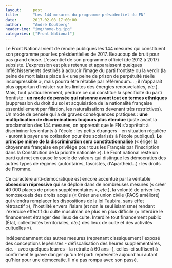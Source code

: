 ```yaml
---
layout:     post
title:      "Les 144 mesures du programme présidentiel du FN"
date:       2017-02-08 17:00:00
author:     "André Koulberg"
header-img: "img/home-bg.jpg"
categories: ["Front National"]
---
```


Le Front National vient de rendre publiques les 144 mesures qui constituent son programme pour les présidentielles de 2017. Beaucoup de bruit pour pas grand chose. L'essentiel de son programme officiel (de 2012 à 2017) subsiste. L’expression est plus retenue et apparaissent quelques infléchissements destinés à adoucir l’image du parti frontiste ou la verdir (la peine de mort laisse place à « une peine de prison de perpétuité réelle incompressible », mais pourra être rétablie par référendum... ; il n’apparaît plus opportun d’insister sur les limites des énergies renouvelables, _etc._). Mais, tout particulièrement, perdure ce qui constitue la spécificité du parti frontiste : __un mode de pensée qui raisonne avant tout en termes ethniques__ (suppression du droit du sol et acquisistion de la nationalité française essentiellement par filiation, les naturalisations devenant très restrictives). Un mode de pensée qui a de graves conséquences pratiques : __une multiplication de discriminations toujours plus étendue__ (juste avant la proclamation des 144 mesures, on apprenait que le FN s'apprêtait à discriminer les enfants à l'école : les petits étrangers - en situation régulière - auront à payer une cotisation pour être scolarisés à l'école publique). __Le principe même de la discrimination sera constitutionnalisé__ (« ériger la citoyenneté française en privilège pour tous les Français par l’inscription dans la Constitution de la priorité nationale »). Le Front national reste un parti qui met en cause le socle de valeurs qui distingue les démocraties des autres types de régimes (autoritaires, fascistes, d'Apartheid...) : les droits de l'homme.

Ce caractère anti-démocratique est encore accentué par la véritable __obsession répressive__ qui se déploie dans de nombreuses mesures (« créer 40&nbsp;000 places de prison supplémentaires », _etc._), la volonté de priver les homosexuels des droits acquis (« Créer une union civile (PACS amélioré) qui viendra remplacer les dispositions de la loi Taubira, sans effet rétroactif »), l'hostilité envers l'islam (et non le seul islamisme) rendant l'exercice effectif du culte musulman de plus en plus difficile (« Interdire le financement étranger des lieux de culte. Interdire tout financement public (État, collectivités territoriales, _etc._) des lieux de culte et des activités cultuelles »).

Indépendamment des autres mesures (reprenant classiquement l'exposé des conceptions lepénistes - défiscalisation des heures supplémentaires, _etc._ - avec quelques leurres - la retraite à 60 ans -), celles-ci suffisent à confirment le grave danger qu'un tel parti représente aujourd'hui autant qu'hier pour une démocratie. Il n'a pas rompu avec son passé.
